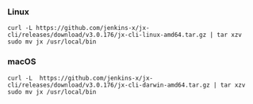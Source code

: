 ### Linux

```shell
curl -L https://github.com/jenkins-x/jx-cli/releases/download/v3.0.176/jx-cli-linux-amd64.tar.gz | tar xzv 
sudo mv jx /usr/local/bin
```

### macOS

```shell
curl -L  https://github.com/jenkins-x/jx-cli/releases/download/v3.0.176/jx-cli-darwin-amd64.tar.gz | tar xzv
sudo mv jx /usr/local/bin
```

